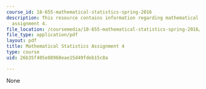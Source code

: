 ```yaml
---
course_id: 18-655-mathematical-statistics-spring-2016
description: This resource contains information regarding mathematical statistics,
  assignment 4.
file_location: /coursemedia/18-655-mathematical-statistics-spring-2016/26b35f405e88968eae15d49fdeb15c8a_MIT18_655S16_ProblemSet_4.pdf
file_type: application/pdf
layout: pdf
title: Mathematical Statistics Assignment 4
type: course
uid: 26b35f405e88968eae15d49fdeb15c8a

---
```

None